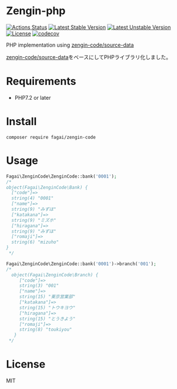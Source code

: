 # Zengin-php

[![Actions Status](https://github.com/fagai/zengin-php/workflows/main/badge.svg)](https://github.com/fagai/zengin-php/actions)
[![Latest Stable Version](https://poser.pugx.org/fagai/zengin-code/v/stable)](https://packagist.org/packages/fagai/zengin-code)
[![Latest Unstable Version](https://poser.pugx.org/fagai/zengin-code/v/unstable)](https://packagist.org/packages/fagai/zengin-code)
[![License](https://poser.pugx.org/fagai/zengin-code/license)](https://packagist.org/packages/fagai/zengin-code)
[![codecov](https://codecov.io/gh/fagai/zengin-php/branch/master/graph/badge.svg)](https://codecov.io/gh/fagai/zengin-php)

PHP implementation using [zengin-code/source-data](https://github.com/zengin-code/source-data)

[zengin-code/source-data](https://github.com/zengin-code/source-data)をベースにしてPHPライブラリ化しました。

# Requirements

* PHP7.2 or later

# Install

```
composer require fagai/zengin-code
```

# Usage

```php
Fagai\ZenginCode\ZenginCode::bank('0001');
/*
object(Fagai\ZenginCode\Bank) {
  ["code"]=>
  string(4) "0001"
  ["name"]=>
  string(9) "みずほ"
  ["katakana"]=>
  string(9) "ミズホ"
  ["hiragana"]=>
  string(9) "みずほ"
  ["romaji"]=>
  string(6) "mizuho"
}
 */
```

```php
Fagai\ZenginCode\ZenginCode::bank('0001')->branch('001');
/*
  object(Fagai\ZenginCode\Branch) {
     ["code"]=>
     string(3) "001"
     ["name"]=>
     string(15) "東京営業部"
     ["katakana"]=>
     string(15) "トウキヨウ"
     ["hiragana"]=>
     string(15) "とうきよう"
     ["romaji"]=>
     string(8) "toukiyou"
   }
 */
```

# License

MIT
